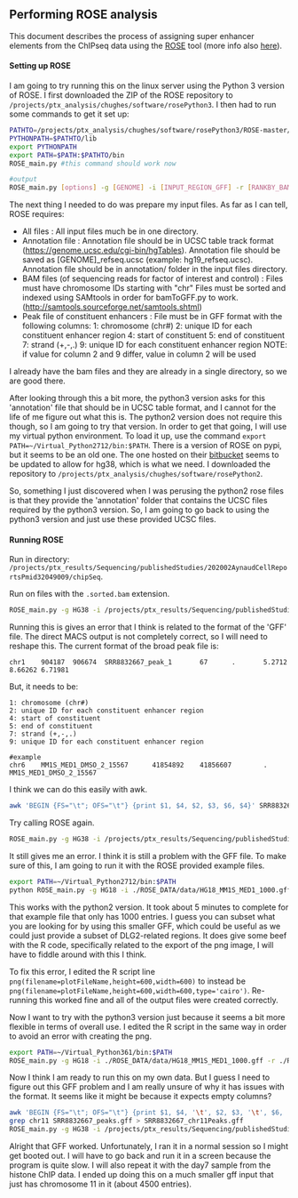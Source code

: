 ## Performing ROSE analysis

This document describes the process of assigning super enhancer elements from the ChIPseq data using the [ROSE](https://github.com/stjude/ROSE) tool (more info also [here](http://younglab.wi.mit.edu/super_enhancer_code.html)).

#### Setting up ROSE

I am going to try running this on the linux server using the Python 3 version of ROSE. I first downloaded the ZIP of the ROSE repository to `/projects/ptx_analysis/chughes/software/rosePython3`. I then had to run some commands to get it set up:

```bash
PATHTO=/projects/ptx_analysis/chughes/software/rosePython3/ROSE-master/
PYTHONPATH=$PATHTO/lib
export PYTHONPATH
export PATH=$PATH:$PATHTO/bin
ROSE_main.py #this command should work now

#output
ROSE_main.py [options] -g [GENOME] -i [INPUT_REGION_GFF] -r [RANKBY_BAM_FILE] -o [OUTPUT_FOLDER] [OPTIONAL_FLAGS]
```

The next thing I needed to do was prepare my input files. As far as I can tell, ROSE requires:

   * All files : All input files much be in one directory.
   * Annotation file : Annotation file should be in UCSC table track format (https://genome.ucsc.edu/cgi-bin/hgTables). Annotation file should be saved as [GENOME]_refseq.ucsc (example: hg19_refseq.ucsc). Annotation file should be in annotation/ folder in the input files directory.
   * BAM files (of sequencing reads for factor of interest and control) : Files must have chromosome IDs starting with "chr" Files must be sorted and indexed using SAMtools in order for bamToGFF.py to work. (http://samtools.sourceforge.net/samtools.shtml)
   * Peak file of constituent enhancers : File must be in GFF format with the following columns: 1: chromosome (chr#) 2: unique ID for each constituent enhancer region 4: start of constituent 5: end of constituent 7: strand (+,-,.) 9: unique ID for each constituent enhancer region NOTE: if value for column 2 and 9 differ, value in column 2 will be used


I already have the bam files and they are already in a single directory, so we are good there. 

After looking through this a bit more, the python3 version asks for this 'annotation' file that should be in UCSC table format, and I cannot for the life of me figure out what this is. The python2 version does not require this though, so I am going to try that version. In order to get that going, I will use my virtual python environment. To load it up, use the command `export PATH=~/Virtual_Python2712/bin:$PATH`. There is a version of ROSE on pypi, but it seems to be an old one. The one hosted on their [bitbucket](https://bitbucket.org/young_computation/rose/src/master/) seems to be updated to allow for hg38, which is what we need. I downloaded the repository to `/projects/ptx_analysis/chughes/software/rosePython2`.

So, something I just discovered when I was perusing the python2 rose files is that they provide the 'annotation' folder that contains the UCSC files required by the python3 version. So, I am going to go back to using the python3 version and just use these provided UCSC files.

#### Running ROSE

Run in directory: `/projects/ptx_results/Sequencing/publishedStudies/202002AynaudCellReportsPmid32049009/chipSeq`.

Run on files with the `.sorted.bam` extension. 

```bash
ROSE_main.py -g HG38 -i /projects/ptx_results/Sequencing/publishedStudies/202002AynaudCellReportsPmid32049009/chipSeq/SRR8832667_peaks.broadPeak -r /projects/ptx_results/Sequencing/publishedStudies/202002AynaudCellReportsPmid32049009/chipSeq/SRR8832674.filtered.bam -c /projects/ptx_results/Sequencing/publishedStudies/202002AynaudCellReportsPmid32049009/chipSeq/SRR8832666.filtered.bam -o /projects/ptx_results/Sequencing/publishedStudies/202002AynaudCellReportsPmid32049009/chipSeq/rose
```

Running this is gives an error that I think is related to the format of the 'GFF' file. The direct MACS output is not completely correct, so I will need to reshape this. The current format of the broad peak file is:

```
chr1    904187  906674  SRR8832667_peak_1       67      .       5.2712  8.66262 6.71981
```

But, it needs to be:

```
1: chromosome (chr#)
2: unique ID for each constituent enhancer region
4: start of constituent
5: end of constituent
7: strand (+,-,.)
9: unique ID for each constituent enhancer region

#example
chr6	MM1S_MED1_DMSO_2_15567		41854892	41856607		.		MM1S_MED1_DMSO_2_15567
```


I think we can do this easily with awk.

```bash
awk 'BEGIN {FS="\t"; OFS="\t"} {print $1, $4, $2, $3, $6, $4}' SRR8832667_peaks.broadPeak > SRR8832667_peaks.gff
```

Try calling ROSE again.

```bash
ROSE_main.py -g HG38 -i /projects/ptx_results/Sequencing/publishedStudies/202002AynaudCellReportsPmid32049009/chipSeq/SRR8832667_peaks.gff -r /projects/ptx_results/Sequencing/publishedStudies/202002AynaudCellReportsPmid32049009/chipSeq/SRR8832674.filtered.bam -c /projects/ptx_results/Sequencing/publishedStudies/202002AynaudCellReportsPmid32049009/chipSeq/SRR8832666.filtered.bam -o /projects/ptx_results/Sequencing/publishedStudies/202002AynaudCellReportsPmid32049009/chipSeq/rose
```

It still gives me an error. I think it is still a problem with the GFF file. To make sure of this, I am going to run it with the ROSE provided example files.

```bash
export PATH=~/Virtual_Python2712/bin:$PATH
python ROSE_main.py -g HG18 -i ./ROSE_DATA/data/HG18_MM1S_MED1_1000.gff -r ./ROSE_DATA/data/MM1S_MED1.hg18.bwt.sorted.bam -c ./ROSE_DATA/data/MM1S_WCE.hg18.bwt.sorted.bam -o example -s 12500 -t 2500
```

This works with the python2 version. It took about 5 minutes to complete for that example file that only has 1000 entries. I guess you can subset what you are looking for by using this smaller GFF, which could be useful as we could just provide a subset of DLG2-related regions. It does give some beef with the R code, specifically related to the export of the png image, I will have to fiddle around with this I think.

To fix this error, I edited the R script line `png(filename=plotFileName,height=600,width=600)` to instead be `png(filename=plotFileName,height=600,width=600,type='cairo')`. Re-running this worked fine and all of the output files were created correctly.

Now I want to try with the python3 version just because it seems a bit more flexible in terms of overall use. I edited the R script in the same way in order to avoid an error with creating the png. 

```bash
export PATH=~/Virtual_Python361/bin:$PATH
ROSE_main.py -g HG18 -i ./ROSE_DATA/data/HG18_MM1S_MED1_1000.gff -r ./ROSE_DATA/data/MM1S_MED1.hg18.bwt.sorted.bam -c ./ROSE_DATA/data/MM1S_WCE.hg18.bwt.sorted.bam -o example -s 12500 -t 2500
```

Now I think I am ready to run this on my own data. But I guess I need to figure out this GFF problem and I am really unsure of why it has issues with the format. It seems like it might be because it expects empty columns?

```bash
awk 'BEGIN {FS="\t"; OFS="\t"} {print $1, $4, '\t', $2, $3, '\t', $6, '\t', $4}' SRR8832667_peaks.broadPeak > SRR8832667_peaks.gff
grep chr11 SRR8832667_peaks.gff > SRR8832667_chr11Peaks.gff
ROSE_main.py -g HG38 -i /projects/ptx_results/Sequencing/publishedStudies/202002AynaudCellReportsPmid32049009/chipSeq/SRR8832667_chr11Peaks.gff -r /projects/ptx_results/Sequencing/publishedStudies/202002AynaudCellReportsPmid32049009/chipSeq/SRR8832667.filtered.bam -c /projects/ptx_results/Sequencing/publishedStudies/202002AynaudCellReportsPmid32049009/chipSeq/SRR8832666.filtered.bam -o /projects/ptx_results/Sequencing/publishedStudies/202002AynaudCellReportsPmid32049009/chipSeq/rose
```

Alright that GFF worked. Unfortunately, I ran it in a normal session so I might get booted out. I will have to go back and run it in a screen because the program is quite slow. I will also repeat it with the day7 sample from the histone ChIP data. I ended up doing this on a much smaller gff input that just has chromosome 11 in it (about 4500 entries). 

















